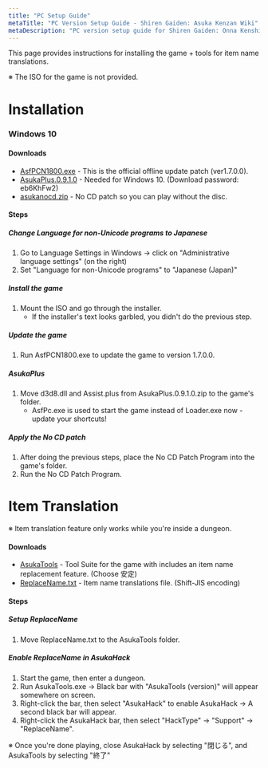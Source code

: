 ```yaml
---
title: "PC Setup Guide"
metaTitle: "PC Version Setup Guide - Shiren Gaiden: Asuka Kenzan Wiki"
metaDescription: "PC version setup guide for Shiren Gaiden: Onna Kenshi Asuka Kenzan!"
---
```


This page provides instructions for installing the game + tools for item name translations.

<span class="redText">※ The ISO for the game is not provided.</span>

# Installation

### Windows 10

#### Downloads

- [AsfPCN1800.exe](https://img.spike-chunsoft.co.jp/games/asukapc/dl/AsfPCN1800.zip) - This is the official offline update patch (ver1.7.0.0).
- [AsukaPlus.0.9.1.0](https://asukaplus.blogspot.com/2018/08/asukaplus-0910.html) - Needed for Windows 10. (Download password: eb6KhFw2)
- [asukanocd.zip](https://mega.nz/file/7SBlkKLZ#VfOE9xVTdgJnvxHPyZxLsNZ4WjZZk04R2ERhFyVRfdA) - No CD patch so you can play without the disc.

#### Steps

##### Change Language for non-Unicode programs to Japanese

1. Go to Language Settings in Windows → click on "Administrative language settings" (on the right)
2. Set "Language for non-Unicode programs" to "Japanese (Japan)"

##### Install the game

1. Mount the ISO and go through the installer.
    - If the installer's text looks garbled, you didn't do the previous step.

##### Update the game

1. Run AsfPCN1800.exe to update the game to version 1.7.0.0.

##### AsukaPlus

1. Move d3d8.dll and Assist.plus from AsukaPlus.0.9.1.0.zip to the game's folder.
    - AsfPc.exe is used to start the game instead of Loader.exe now - update your shortcuts!

##### Apply the No CD patch

1. After doing the previous steps, place the No CD Patch Program into the game's folder.
2. Run the No CD Patch Program.

# Item Translation

<span class="redText">※ Item translation feature only works while you're inside a dungeon.</span>

#### Downloads

- [AsukaTools](http://www.lapcie.com/index.php?page=AsukaTools) - Tool Suite for the game with includes an item name replacement feature. (Choose 安定)
- [ReplaceName.txt](https://raw.githubusercontent.com/SharkSnack/asuka/main/content/data/ReplaceName.txt) - Item name translations file. (Shift-JIS encoding)

#### Steps

##### Setup ReplaceName

1. Move ReplaceName.txt to the AsukaTools folder.

##### Enable ReplaceName in AsukaHack

1. Start the game, then enter a dungeon.
2. Run AsukaTools.exe → Black bar with "AsukaTools (version)" will appear somewhere on screen.
3. Right-click the bar, then select "AsukaHack" to enable AsukaHack → A second black bar will appear.
4. Right-click the AsukaHack bar, then select "HackType" → "Support" → "ReplaceName".

※ Once you're done playing, close AsukaHack by selecting "閉じる", and AsukaTools by selecting "終了"
